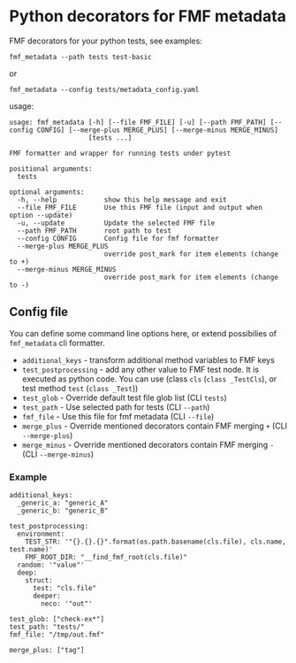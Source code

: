# Python decorators for FMF metadata

FMF decorators for your python tests, see examples:

```buildoutcfg
fmf_metadata --path tests test-basic
```

or

```buildoutcfg
fmf_metadata --config tests/metadata_config.yaml
```

usage:

```buildoutcfg
usage: fmf_metadata [-h] [--file FMF_FILE] [-u] [--path FMF_PATH] [--config CONFIG] [--merge-plus MERGE_PLUS] [--merge-minus MERGE_MINUS]
                    [tests ...]

FMF formatter and wrapper for running tests under pytest

positional arguments:
  tests

optional arguments:
  -h, --help            show this help message and exit
  --file FMF_FILE       Use this FMF file (input and output when option --update)
  -u, --update          Update the selected FMF file
  --path FMF_PATH       root path to test
  --config CONFIG       Config file for fmf formatter
  --merge-plus MERGE_PLUS
                        override post_mark for item elements (change to +)
  --merge-minus MERGE_MINUS
                        override post_mark for item elements (change to -)

```

## Config file

You can define some command line options here, or extend possibilies of `fmf_metadata`
cli formatter.

- `additional_keys` - transform additional method variables to FMF keys
- `test_postprocessing` - add any other value to FMF test node. It is executed as python code.
  You can use (class `cls` (`class _TestCls`), or test method `test` (`class _Test`))
- `test_glob` - Override default test file glob list (CLI `tests`)
- `test_path` - Use selected path for tests (CLI `--path`)
- `fmf_file` - Use this file for fmf metadata (CLI `--file`)
- `merge_plus` - Override mentioned decorators contain FMF merging `+` (CLI `--merge-plus`)
- `merge_minus` - Override mentioned decorators contain FMF merging `-` (CLI `--merge-minus`)

### Example

```buildoutcfg
additional_keys:
  _generic_a: "generic_A"
  _generic_b: "generic_B"

test_postprocessing:
  environment:
    TEST_STR: '"{}.{}.{}".format(os.path.basename(cls.file), cls.name, test.name)'
    FMF_ROOT_DIR: "__find_fmf_root(cls.file)"
  random: '"value"'
  deep:
    struct:
      test: "cls.file"
      deeper:
        neco: '"out"'

test_glob: ["check-ex*"]
test_path: "tests/"
fmf_file: "/tmp/out.fmf"

merge_plus: ["tag"]

```
